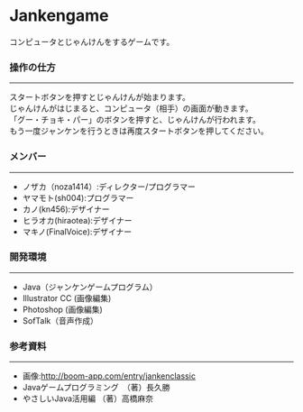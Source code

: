 Jankengame
==================
コンピュータとじゃんけんをするゲームです。


### 操作の仕方 ###
------
スタートボタンを押すとじゃんけんが始まります。  
じゃんけんがはじまると、コンピュータ（相手）の画面が動きます。  
「グー・チョキ・パー」のボタンを押すと、じゃんけんが行われます。  
もう一度ジャンケンを行うときは再度スタートボタンを押してください。 



### メンバー ###
------
+ ノザカ（noza1414）:ディレクター/プログラマー
+ ヤマモト(sh004):プログラマー
+ カノ(kn456):デザイナー
+ ヒラオカ(hiraotea):デザイナー
+ マキノ(FinalVoice):デザイナー


### 開発環境 ###
------
+ Java（ジャンケンゲームプログラム）
+ Illustrator CC (画像編集)
+ Photoshop (画像編集)
+ SofTalk（音声作成）

### 参考資料 ###
------
+ 画像:http://boom-app.com/entry/jankenclassic
+ Javaゲームプログラミング　（著）長久勝
+ やさしいJava活用編 （著）高橋麻奈